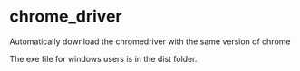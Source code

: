 # chrome_driver
Automatically download the chromedriver with the same version of chrome

The exe file for windows users is in the dist folder.

